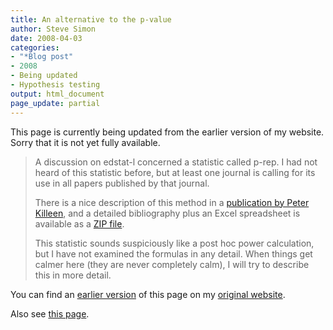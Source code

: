 ```yaml
---
title: An alternative to the p-value
author: Steve Simon
date: 2008-04-03
categories:
- "*Blog post"
- 2008
- Being updated
- Hypothesis testing
output: html_document
page_update: partial
---
```

This page is currently being updated from the earlier version of my website. Sorry that it is not yet fully available.

> A discussion on edstat-l concerned a statistic called p-rep. I had not
> heard of this statistic before, but at least one journal is calling
> for its use in all papers published by that journal.
>
> There is a nice description of this method in a [publication by Peter
> Killeen](../category/InterestingArticles.html#aatnst), and a detailed
> bibliography plus an Excel spreadsheet is available as a [ZIP
> file](http://www.asu.edu/clas/psych/research/blab/p-reppack_000.zip).
>
> This statistic sounds suspiciously like a post hoc power calculation,
> but I have not examined the formulas in any detail. When things get
> calmer here (they are never completely calm), I will try to describe
> this in more detail.

You can find an [earlier version][sim1] of this page on my [original website][sim2].

[sim1]: http://www.pmean.com/08/AlternativePvalue.html
[sim2]: http://www.pmean.com/original_site.html

Also see [this page][sim3].

[sim3]: http://www.pmean.com/08a/AlternativePvalue.html
